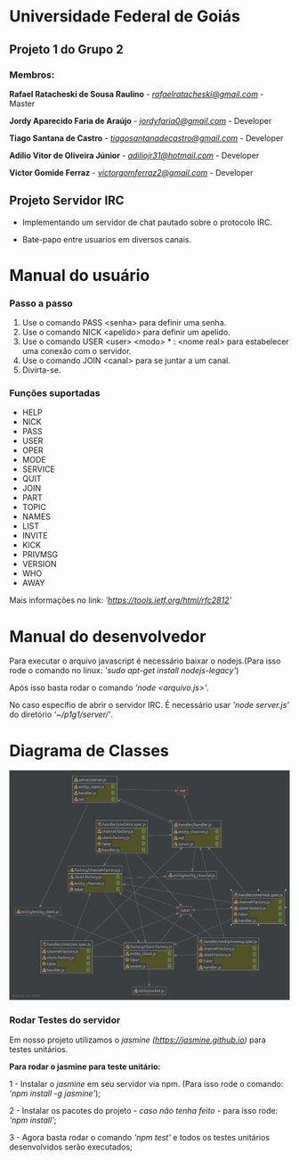 # Universidade Federal de Goiás

## Projeto 1 do Grupo 2

### Membros:


**Rafael Ratacheski de Sousa Raulino** - *rafaelratacheski@gmail.com* - Master

**Jordy Aparecido Faria de Araújo** - *jordyfaria0@gmail.com* - Developer

**Tiago Santana de Castro** - *tiagosantanadecastro@gmail.com* - Developer

**Adílio Vitor de Oliveira Júnior** - *adiliojr31@hotmail.com* - Developer

**Victor Gomide Ferraz** - *victorgomferraz2@gmail.com* - Developer


## Projeto Servidor IRC

* Implementando um servidor de chat pautado sobre o protocolo IRC.

* Bate-papo entre usuarios em diversos canais.

# Manual do usuário

### Passo a passo 

1. Use o comando PASS \<senha> para definir uma senha.
2. Use o comando NICK \<apelido> para definir um apelido.
3. Use o comando USER \<user> \<modo> * : \<nome real> para estabelecer uma conexão com o servidor.
4. Use o comando JOIN \<canal> para se juntar a um canal.
5. Divirta-se.

### Funções suportadas 

* HELP
* NICK
* PASS
* USER
* OPER
* MODE
* SERVICE
* QUIT
* JOIN
* PART
* TOPIC
* NAMES
* LIST
* INVITE
* KICK
* PRIVMSG
* VERSION
* WHO
* AWAY

Mais informações no link: *'https://tools.ietf.org/html/rfc2812'*

# Manual do desenvolvedor

Para executar o arquivo javascript é necessário baixar o nodejs.(Para isso rode o comando no linux: *'sudo apt-get install nodejs-legacy'*)

Após isso basta rodar o comando *'node \<arquivo.js>'*. 

No caso específio de abrir o servidor IRC. É necessário usar *'node server.js'* do diretório *'~/p1g1/server/'*.

# Diagrama de Classes

![GitHub Logo](/p1-g1.png)

### Rodar Testes do servidor

Em nosso projeto utilizamos o *jasmine (https://jasmine.github.io)*  para testes unitários.

**Para rodar o jasmine para teste unitário:**

1 - Instalar o *jasmine* em seu servidor via npm. (Para isso rode o comando: *'npm install -g jasmine'*);

2 - Instalar os pacotes do projeto *- caso não tenha feito -* para isso rode: *'npm install'*;

3 - Agora basta rodar o comando *'npm test'* e todos os testes unitários desenvolvidos serão executados;

